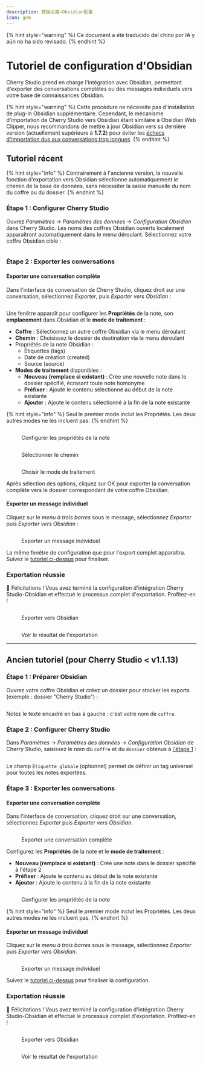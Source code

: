 ```yaml
---
description: 数据设置→Obsidian配置
icon: gem
---
```


{% hint style="warning" %}
Ce document a été traducido del chino por IA y aún no ha sido revisado.
{% endhint %}

# Tutoriel de configuration d'Obsidian

Cherry Studio prend en charge l'intégration avec Obsidian, permettant d'exporter des conversations complètes ou des messages individuels vers votre base de connaissances Obsidian.

{% hint style="warning" %}
Cette procédure ne nécessite pas d'installation de plug-in Obsidian supplémentaire. Cependant, le mécanisme d'importation de Cherry Studio vers Obsidian étant similaire à Obsidian Web Clipper, nous recommandons de mettre à jour Obsidian vers sa dernière version (actuellement supérieure à **1.7.2**) pour éviter les [échecs d'importation dus aux conversations trop longues](https://github.com/obsidianmd/obsidian-clipper/releases/tag/0.7.0).
{% endhint %}

## Tutoriel récent

{% hint style="info" %}
Contrairement à l'ancienne version, la nouvelle fonction d'exportation vers Obsidian sélectionne automatiquement le chemin de la base de données, sans nécessiter la saisie manuelle du nom du coffre ou du dossier.
{% endhint %}

### Étape 1 : Configurer Cherry Studio

Ouvrez _Paramètres_ → _Paramètres des données_ → _Configuration Obsidian_ dans Cherry Studio. Les noms des coffres Obsidian ouverts localement apparaîtront automatiquement dans le menu déroulant. Sélectionnez votre coffre Obsidian cible :

<figure><img src="../.gitbook/assets/image (142).png" alt=""><figcaption></figcaption></figure>

### Étape 2 : Exporter les conversations

#### Exporter une conversation complète

Dans l'interface de conversation de Cherry Studio, cliquez droit sur une conversation, sélectionnez _Exporter_, puis _Exporter vers Obsidian_ :

<figure><img src="../.gitbook/assets/image (143).png" alt=""><figcaption></figcaption></figure>

Une fenêtre apparaît pour configurer les **Propriétés** de la note, son **emplacement** dans Obsidian et le **mode de traitement** :

* **Coffre** : Sélectionnez un autre coffre Obsidian via le menu déroulant
* **Chemin** : Choisissez le dossier de destination via le menu déroulant
* Propriétés de la note Obsidian :
  * Étiquettes (tags)
  * Date de création (created)
  * Source (source)
* **Modes de traitement** disponibles :
  * **Nouveau (remplace si existant)** : Crée une nouvelle note dans le dossier spécifié, écrasant toute note homonyme
  * **Préfixer** : Ajoute le contenu sélectionné au début de la note existante
  * **Ajouter** : Ajoute le contenu sélectionné à la fin de la note existante

{% hint style="info" %}
Seul le premier mode inclut les Propriétés. Les deux autres modes ne les incluent pas.
{% endhint %}

<figure><img src="../.gitbook/assets/image (144).png" alt=""><figcaption><p>Configurer les propriétés de la note</p></figcaption></figure>

<figure><img src="../.gitbook/assets/image (145).png" alt=""><figcaption><p>Sélectionner le chemin</p></figcaption></figure>

<figure><img src="../.gitbook/assets/image (146).png" alt=""><figcaption><p>Choisir le mode de traitement</p></figcaption></figure>

Après sélection des options, cliquez sur OK pour exporter la conversation complète vers le dossier correspondant de votre coffre Obsidian.

#### Exporter un message individuel

Cliquez sur le _menu à trois barres_ sous le message, sélectionnez _Exporter_ puis _Exporter vers Obsidian_ :

<figure><img src="../.gitbook/assets/image (147).png" alt=""><figcaption><p>Exporter un message individuel</p></figcaption></figure>

La même fenêtre de configuration que pour l'export complet apparaîtra. Suivez le [tutoriel ci-dessus](obsidian.md#dao-chu-wan-zheng-dui-hua) pour finaliser.

### Exportation réussie

🎉 Félicitations ! Vous avez terminé la configuration d'intégration Cherry Studio-Obsidian et effectué le processus complet d'exportation. Profitez-en !

<figure><img src="../.gitbook/assets/image (140).png" alt=""><figcaption><p>Exporter vers Obsidian</p></figcaption></figure>

<figure><img src="../.gitbook/assets/image (139).png" alt=""><figcaption><p>Voir le résultat de l'exportation</p></figcaption></figure>

***

## Ancien tutoriel (pour Cherry Studio \< v1.1.13)

### Étape 1 : Préparer Obsidian

Ouvrez votre coffre Obsidian et créez un dossier pour stocker les exports (exemple : dossier "Cherry Studio") :

<figure><img src="../.gitbook/assets/image (127).png" alt=""><figcaption></figcaption></figure>

Notez le texte encadré en bas à gauche : c'est votre nom de `coffre`.

### Étape 2 : Configurer Cherry Studio

Dans _Paramètres_ → _Paramètres des données_ → _Configuration Obsidian_ de Cherry Studio, saisissez le nom du `coffre` et du `dossier` obtenus à [l'étape 1](obsidian.md#di-yi-bu) :

<figure><img src="../.gitbook/assets/image (129).png" alt=""><figcaption></figcaption></figure>

Le champ `Étiquette globale` (optionnel) permet de définir un tag universel pour toutes les notes exportées.

### Étape 3 : Exporter les conversations

#### Exporter une conversation complète

Dans l'interface de conversation, cliquez droit sur une conversation, sélectionnez _Exporter_ puis _Exporter vers Obsidian_.

<figure><img src="../.gitbook/assets/image (138).png" alt=""><figcaption><p>Exporter une conversation complète</p></figcaption></figure>

Configurez les **Propriétés** de la note et le **mode de traitement** :
* **Nouveau (remplace si existant)** : Crée une note dans le dossier spécifié à l'étape 2
* **Préfixer** : Ajoute le contenu au début de la note existante
* **Ajouter** : Ajoute le contenu à la fin de la note existante

<figure><img src="../.gitbook/assets/image (137).png" alt=""><figcaption><p>Configurer les propriétés de la note</p></figcaption></figure>

{% hint style="info" %}
Seul le premier mode inclut les Propriétés. Les deux autres modes ne les incluent pas.
{% endhint %}

#### Exporter un message individuel

Cliquez sur le _menu à trois barres_ sous le message, sélectionnez _Exporter_ puis _Exporter vers Obsidian_.

<figure><img src="../.gitbook/assets/image (141).png" alt=""><figcaption><p>Exporter un message individuel</p></figcaption></figure>

Suivez le [tutoriel ci-dessus](obsidian.md#dao-chu-wan-zheng-dui-hua) pour finaliser la configuration.

### Exportation réussie

🎉 Félicitations ! Vous avez terminé la configuration d'intégration Cherry Studio-Obsidian et effectué le processus complet d'exportation. Profitez-en !

<figure><img src="../.gitbook/assets/image (140).png" alt=""><figcaption><p>Exporter vers Obsidian</p></figcaption></figure>

<figure><img src="../.gitbook/assets/image (139).png" alt=""><figcaption><p>Voir le résultat de l'exportation</p></figcaption></figure>